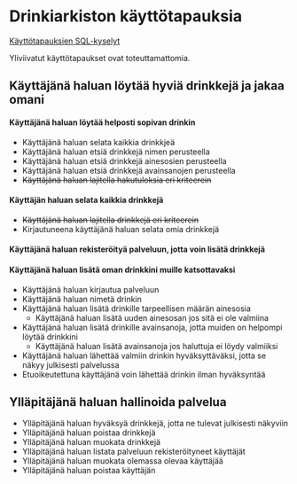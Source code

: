 # Drinkiarkiston käyttötapauksia
[Käyttötapauksien SQL-kyselyt](sqlqueries.md)

Yliviivatut käyttötapaukset ovat toteuttamattomia.

## Käyttäjänä haluan löytää hyviä drinkkejä ja jakaa omani

#### Käyttäjänä haluan löytää helposti sopivan drinkin
* Käyttäjänä haluan selata kaikkia drinkkjeä
* Käyttäjänä haluan etsiä drinkkejä nimen perusteella
* Käyttäjänä haluan etsiä drinkkejä ainesosien perusteella
* Käyttäjänä haluan etsiä drinkkejä avainsanojen perusteella
* ~~Käyttäjänä haluan lajitella hakutuloksia eri kriteerein~~

#### Käyttäjän haluan selata kaikkia drinkkejä
* ~~Käyttäjänä haluan lajitella drinkkejä eri kriteerein~~
* Kirjautuneena käyttäjänä haluan selata omia drinkkejä

#### Käyttäjänä haluan rekisteröityä palveluun, jotta voin lisätä drinkkejä 

#### Käyttäjänä haluan lisätä oman drinkkini muille katsottavaksi
* Käyttäjänä haluan kirjautua palveluun 
* Käyttäjänä haluan nimetä drinkin
* Käyttäjänä haluan lisätä drinkille tarpeellisen määrän ainesosia
    * Käyttäjänä haluan lisätä uuden ainesosan jos sitä ei ole valmiina
* Käyttäjänä haluan lisätä drinkille avainsanoja, jotta muiden on helpompi löytää drinkkini	
    * Käyttäjänä haluan lisätä avainsanoja jos haluttuja ei löydy valmiiksi
* Käyttäjänä haluan lähettää valmiin drinkin hyväksyttäväksi, jotta se näkyy julkisesti palvelussa
* Etuoikeutettuna käyttäjänä voin lähettää drinkin ilman hyväksyntää

## Ylläpitäjänä haluan hallinoida palvelua
* Ylläpitäjänä haluan hyväksyä drinkkejä, jotta ne tulevat julkisesti näkyviin
* Ylläpitäjänä haluan poistaa drinkkejä
* Ylläpitäjänä haluan muokata drinkkejä
* Ylläpitäjänä haluan listata palveluun rekisteröityneet käyttäjät
* Ylläpitäjänä haluan muokata olemassa olevaa käyttäjää
* Ylläpitäjänä haluan poistaa käyttäjän